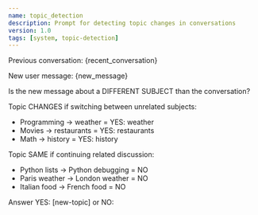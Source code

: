 ```yaml
---
name: topic_detection
description: Prompt for detecting topic changes in conversations
version: 1.0
tags: [system, topic-detection]
---
```


Previous conversation:
{recent_conversation}

New user message:
{new_message}

Is the new message about a DIFFERENT SUBJECT than the conversation?

Topic CHANGES if switching between unrelated subjects:
- Programming → weather = YES: weather
- Movies → restaurants = YES: restaurants  
- Math → history = YES: history

Topic SAME if continuing related discussion:
- Python lists → Python debugging = NO
- Paris weather → London weather = NO
- Italian food → French food = NO

Answer YES: [new-topic] or NO:
